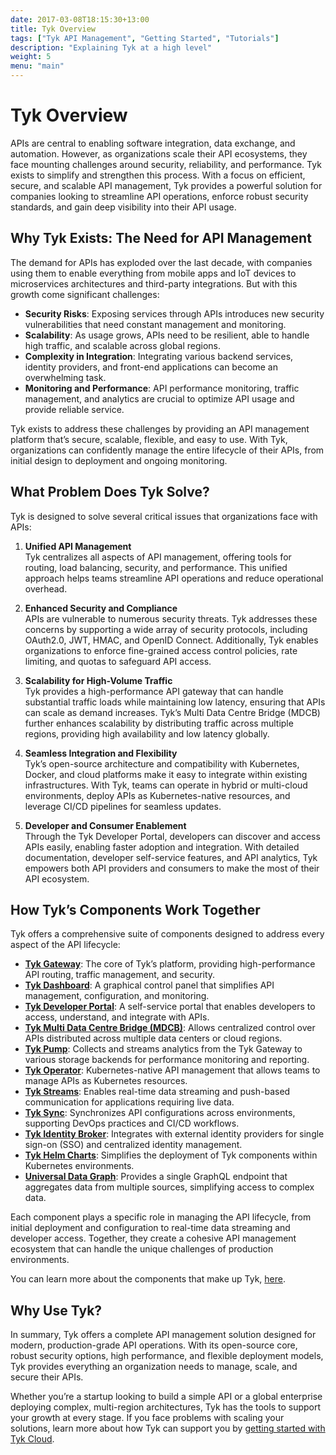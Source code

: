 ```yaml
---
date: 2017-03-08T18:15:30+13:00
title: Tyk Overview
tags: ["Tyk API Management", "Getting Started", "Tutorials"]
description: "Explaining Tyk at a high level"
weight: 5
menu: "main"
---
```


# Tyk Overview
APIs are central to enabling software integration, data exchange, and automation. However, as organizations scale their API ecosystems, they face mounting challenges around security, reliability, and performance. Tyk exists to simplify and strengthen this process. With a focus on efficient, secure, and scalable API management, Tyk provides a powerful solution for companies looking to streamline API operations, enforce robust security standards, and gain deep visibility into their API usage.

## Why Tyk Exists: The Need for API Management
The demand for APIs has exploded over the last decade, with companies using them to enable everything from mobile apps and IoT devices to microservices architectures and third-party integrations. But with this growth come significant challenges:

- **Security Risks**: Exposing services through APIs introduces new security vulnerabilities that need constant management and monitoring.
- **Scalability**: As usage grows, APIs need to be resilient, able to handle high traffic, and scalable across global regions.
- **Complexity in Integration**: Integrating various backend services, identity providers, and front-end applications can become an overwhelming task.
- **Monitoring and Performance**: API performance monitoring, traffic management, and analytics are crucial to optimize API usage and provide reliable service.

Tyk exists to address these challenges by providing an API management platform that’s secure, scalable, flexible, and easy to use. With Tyk, organizations can confidently manage the entire lifecycle of their APIs, from initial design to deployment and ongoing monitoring.

## What Problem Does Tyk Solve?

Tyk is designed to solve several critical issues that organizations face with APIs:

1. **Unified API Management**  
   Tyk centralizes all aspects of API management, offering tools for routing, load balancing, security, and performance. This unified approach helps teams streamline API operations and reduce operational overhead.

2. **Enhanced Security and Compliance**  
   APIs are vulnerable to numerous security threats. Tyk addresses these concerns by supporting a wide array of security protocols, including OAuth2.0, JWT, HMAC, and OpenID Connect. Additionally, Tyk enables organizations to enforce fine-grained access control policies, rate limiting, and quotas to safeguard API access.

3. **Scalability for High-Volume Traffic**  
   Tyk provides a high-performance API gateway that can handle substantial traffic loads while maintaining low latency, ensuring that APIs can scale as demand increases. Tyk’s Multi Data Centre Bridge (MDCB) further enhances scalability by distributing traffic across multiple regions, providing high availability and low latency globally.

4. **Seamless Integration and Flexibility**  
   Tyk’s open-source architecture and compatibility with Kubernetes, Docker, and cloud platforms make it easy to integrate within existing infrastructures. With Tyk, teams can operate in hybrid or multi-cloud environments, deploy APIs as Kubernetes-native resources, and leverage CI/CD pipelines for seamless updates.

5. **Developer and Consumer Enablement**  
   Through the Tyk Developer Portal, developers can discover and access APIs easily, enabling faster adoption and integration. With detailed documentation, developer self-service features, and API analytics, Tyk empowers both API providers and consumers to make the most of their API ecosystem.

## How Tyk’s Components Work Together

Tyk offers a comprehensive suite of components designed to address every aspect of the API lifecycle:

- **[Tyk Gateway](/tyk-gateway/)**: The core of Tyk’s platform, providing high-performance API routing, traffic management, and security.
- **[Tyk Dashboard](/tyk-dashboard/)**: A graphical control panel that simplifies API management, configuration, and monitoring.
- **[Tyk Developer Portal](/tyk-developer-portal/)**: A self-service portal that enables developers to access, understand, and integrate with APIs.
- **[Tyk Multi Data Centre Bridge (MDCB)](/tyk-multi-data-centre/)**: Allows centralized control over APIs distributed across multiple data centers or cloud regions.
- **[Tyk Pump](/tyk-pump/)**: Collects and streams analytics from the Tyk Gateway to various storage backends for performance monitoring and reporting.
- **[Tyk Operator](/tyk-operator/)**: Kubernetes-native API management that allows teams to manage APIs as Kubernetes resources.
- **[Tyk Streams](/tyk-streams/)**: Enables real-time data streaming and push-based communication for applications requiring live data.
- **[Tyk Sync](/tyk-sync/)**: Synchronizes API configurations across environments, supporting DevOps practices and CI/CD workflows.
- **[Tyk Identity Broker](/tyk-identity-broker/)**: Integrates with external identity providers for single sign-on (SSO) and centralized identity management.
- **[Tyk Helm Charts](/tyk-helm-charts/)**: Simplifies the deployment of Tyk components within Kubernetes environments.
- **[Universal Data Graph](/universal-data-graph/)**: Provides a single GraphQL endpoint that aggregates data from multiple sources, simplifying access to complex data.


Each component plays a specific role in managing the API lifecycle, from initial deployment and configuration to real-time data streaming and developer access. Together, they create a cohesive API management ecosystem that can handle the unique challenges of production environments.

You can learn more about the components that make up Tyk, [here](/tyk-components).

## Why Use Tyk?

In summary, Tyk offers a complete API management solution designed for modern, production-grade API operations. With its open-source core, robust security options, high performance, and flexible deployment models, Tyk provides everything an organization needs to manage, scale, and secure their APIs. 

Whether you’re a startup looking to build a simple API or a global enterprise deploying complex, multi-region architectures, Tyk has the tools to support your growth at every stage. If you face problems with scaling your solutions, learn more about how Tyk can support you by [getting started with Tyk Cloud](/tyk-cloud/getting-started).

